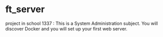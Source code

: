 # ft_server
project in school 1337 :  This is a System Administration subject. You will discover Docker and you will set up your first web server.
